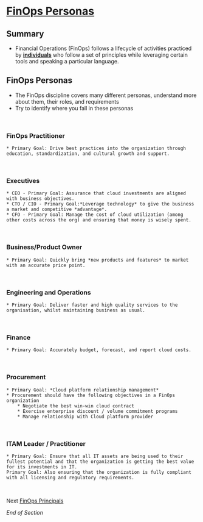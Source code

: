 # [FinOps Personas](https://www.finops.org/framework/personas/)

## Summary
* Financial Operations (FinOps) follows a lifecycle of activities practiced by [**individuals**](https://www.mindmeister.com/2757652925/03-finops-teams-motivation) who follow a set of principles while leveraging certain tools and speaking a particular language.

## FinOps Personas
* The FinOps discipline covers many different personas, understand more about them, their roles, and requirements
* Try to identify where you fall in these personas
<br>

### FinOps Practitioner
    * Primary Goal: Drive best practices into the organization through education, standardization, and cultural growth and support.
<br>

### Executives
    * CEO - Primary Goal: Assurance that cloud investments are aligned with business objectives.
    * CTO / CIO - Primary Goal:*Leverage technology* to give the business a market and competitive *advantage*.
    * CFO - Primary Goal: Manage the cost of cloud utilization (among other costs across the org) and ensuring that money is wisely spent.
<br>

### Business/Product Owner
    * Primary Goal: Quickly bring *new products and features* to market with an accurate price point.
<br>

### Engineering and Operations
    * Primary Goal: Deliver faster and high quality services to the organisation, whilst maintaining business as usual.
<br>

### Finance
    * Primary Goal: Accurately budget, forecast, and report cloud costs.
<br>

### Procurement
    * Primary Goal: *Cloud platform relationship management*
    * Procurement should have the following objectives in a FinOps organization
        * Negotiate the best win-win cloud contract
        * Exercise enterprise discount / volume commitment programs 
        * Manage relationship with Cloud platform provider
<br>

### ITAM Leader / Practitioner
    * Primary Goal: Ensure that all IT assets are being used to their fullest potential and that the organization is getting the best value for its investments in IT. 
    Primary Goal: Also ensuring that the organization is fully compliant with all licensing and regulatory requirements. 
<br>

Next [FinOps Principals](https://github.com/jamesbuckett/finops-certified-practitioner/blob/main/04-finops-principals.md)
<br>

*End of Section*